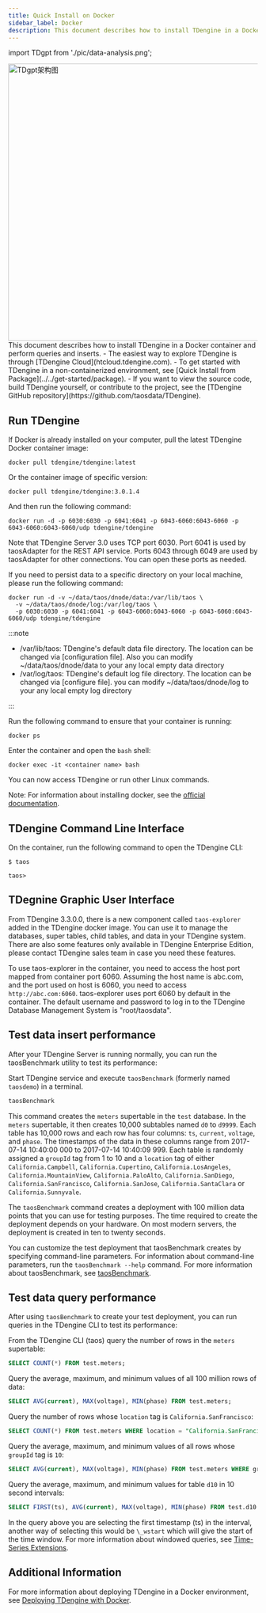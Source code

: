 ```yaml
---
title: Quick Install on Docker
sidebar_label: Docker
description: This document describes how to install TDengine in a Docker container and perform queries and inserts.
---
```


import TDgpt from './pic/data-analysis.png';

<img src={TDgpt} width="560" alt="TDgpt架构图" />
This document describes how to install TDengine in a Docker container and perform queries and inserts.
- The easiest way to explore TDengine is through [TDengine Cloud](htcloud.tdengine.com).
- To get started with TDengine in a non-containerized environment, see [Quick Install from Package](../../get-started/package).
- If you want to view the source code, build TDengine yourself, or contribute to the project, see the [TDengine GitHub repository](https://github.com/taosdata/TDengine).

## Run TDengine

If Docker is already installed on your computer, pull the latest TDengine Docker container image:

```shell
docker pull tdengine/tdengine:latest
```

Or the container image of specific version:

```shell
docker pull tdengine/tdengine:3.0.1.4
```

And then run the following command:

```shell
docker run -d -p 6030:6030 -p 6041:6041 -p 6043-6060:6043-6060 -p 6043-6060:6043-6060/udp tdengine/tdengine
```

Note that TDengine Server 3.0 uses TCP port 6030. Port 6041 is used by taosAdapter for the REST API service. Ports 6043 through 6049 are used by taosAdapter for other connections. You can open these ports as needed.

If you need to persist data to a specific directory on your local machine, please run the following command:
```shell
docker run -d -v ~/data/taos/dnode/data:/var/lib/taos \
  -v ~/data/taos/dnode/log:/var/log/taos \
  -p 6030:6030 -p 6041:6041 -p 6043-6060:6043-6060 -p 6043-6060:6043-6060/udp tdengine/tdengine
```
:::note

- /var/lib/taos: TDengine's default data file directory. The location can be changed via [configuration file]. Also you can modify ~/data/taos/dnode/data to your any local empty data directory
- /var/log/taos: TDengine's default log file directory. The location can be changed via [configure file]. you can modify ~/data/taos/dnode/log to your any local empty log directory

:::


Run the following command to ensure that your container is running:

```shell
docker ps
```

Enter the container and open the `bash` shell:

```shell
docker exec -it <container name> bash
```

You can now access TDengine or run other Linux commands.

Note: For information about installing docker, see the [official documentation](https://docs.docker.com/get-docker/).

## TDengine Command Line Interface

On the container, run the following command to open the TDengine CLI:

```
$ taos

taos>

```

## TDegnine Graphic User Interface

From TDengine 3.3.0.0, there is a new component called `taos-explorer` added in the TDengine docker image. You can use it to manage the databases, super tables, child tables, and data in your TDengine system. There are also some features only available in TDengine Enterprise Edition, please contact TDengine sales team in case you need these features.

To use taos-explorer in the container, you need to access the host port mapped from container port 6060. Assuming the host name is abc.com, and the port used on host is 6060, you need to access `http://abc.com:6060`. taos-explorer uses port 6060 by default in the container. The default username and password to log in to the TDengine Database Management System is "root/taosdata".

## Test data insert performance

After your TDengine Server is running normally, you can run the taosBenchmark utility to test its performance:

Start TDengine service and execute `taosBenchmark` (formerly named `taosdemo`) in a terminal.

```bash
taosBenchmark
```

This command creates the `meters` supertable in the `test` database. In the `meters` supertable, it then creates 10,000 subtables named `d0` to `d9999`. Each table has 10,000 rows and each row has four columns: `ts`, `current`, `voltage`, and `phase`. The timestamps of the data in these columns range from 2017-07-14 10:40:00 000 to 2017-07-14 10:40:09 999. Each table is randomly assigned a `groupId` tag from 1 to 10 and a `location` tag of either `California.Campbell`, `California.Cupertino`, `California.LosAngeles`, `California.MountainView`, `California.PaloAlto`, `California.SanDiego`, `California.SanFrancisco`, `California.SanJose`, `California.SantaClara` or `California.Sunnyvale`.

The `taosBenchmark` command creates a deployment with 100 million data points that you can use for testing purposes. The time required to create the deployment depends on your hardware. On most modern servers, the deployment is created in ten to twenty seconds.

You can customize the test deployment that taosBenchmark creates by specifying command-line parameters. For information about command-line parameters, run the `taosBenchmark --help` command. For more information about taosBenchmark, see [taosBenchmark](../../reference/components/taosbenchmark).

## Test data query performance

After using `taosBenchmark` to create your test deployment, you can run queries in the TDengine CLI to test its performance:

From the TDengine CLI (taos) query the number of rows in the `meters` supertable:

```sql
SELECT COUNT(*) FROM test.meters;
```

Query the average, maximum, and minimum values of all 100 million rows of data:

```sql
SELECT AVG(current), MAX(voltage), MIN(phase) FROM test.meters;
```

Query the number of rows whose `location` tag is `California.SanFrancisco`:

```sql
SELECT COUNT(*) FROM test.meters WHERE location = "California.SanFrancisco";
```

Query the average, maximum, and minimum values of all rows whose `groupId` tag is `10`:

```sql
SELECT AVG(current), MAX(voltage), MIN(phase) FROM test.meters WHERE groupId = 10;
```

Query the average, maximum, and minimum values for table `d10` in 10 second intervals:

```sql
SELECT FIRST(ts), AVG(current), MAX(voltage), MIN(phase) FROM test.d10 INTERVAL(10s);
```

In the query above you are selecting the first timestamp (ts) in the interval, another way of selecting this would be `\_wstart` which will give the start of the time window. For more information about windowed queries, see [Time-Series Extensions](../../reference/taos-sql/distinguished/).


## Additional Information

For more information about deploying TDengine in a Docker environment, see [Deploying TDengine with Docker](../../operation/deployment/#docker).

